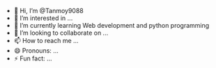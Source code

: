 - 👋 Hi, I’m @Tanmoy9088
- 👀 I’m interested in ...
- 🌱 I’m currently learning Web development and python programming
- 💞️ I’m looking to collaborate on ...
- 📫 How to reach me ...
- 😄 Pronouns: ...
- ⚡ Fun fact: ...

<!---
Tanmoy9088/Tanmoy9088 is a ✨ special ✨ repository because its `README.md` (this file) appears on your GitHub profile.
You can click the Preview link to take a look at your changes.
--->
